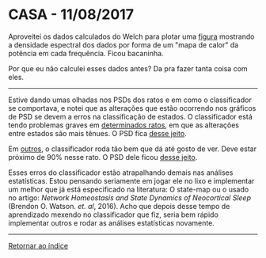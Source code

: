 # CASA - 11/08/2017
 
Aproveitei os dados calculados do Welch para plotar uma [figura](imagens/spec.png "oi") mostrando a densidade espectral dos dados por forma de um "mapa de calor" da potência em cada frequência. Ficou bacaninha. 

Por que eu não calculei esses dados antes? Da pra fazer tanta coisa com eles.

****

Estive dando umas olhadas nos PSDs dos ratos e em como o classificador se comportava, e notei que as alterações que estão ocorrendo nos gráficos de PSD se devem a erros na classificação de estados. O classificador está tendo problemas graves em [determinados ratos](imagens/indefinido.png "oi"), em que as alterações entre estados são mais tênues. O PSD fica [desse jeito](imagens/psd-52.png "oi").

Em [outros](imagens/definido.png "oi"), o classificador roda tão bem que dá até gosto de ver. Deve estar próximo de 90% nesse rato. O PSD dele ficou [desse jeito](imagens/psd-49.png "oi").

Esses erros do classificador estão atrapalhando demais nas análises estatísticas. Estou pensando seriamente em jogar ele no lixo e implementar um melhor que já está especificado na literatura: O state-map ou o usado no artigo: *Network Homeostasis and State
Dynamics of Neocortical Sleep* (Brendon O. Watson. *et. al*, 2016). Acho que depois desse tempo de aprendizado mexendo no classificador que fiz, seria bem rápido implementar outros e rodar as análises estatísticas novamente.

****
 
[Retornar ao índice](https://github.com/vittorfp/Open-Lab-Book/blob/master/README.md "Oi")


